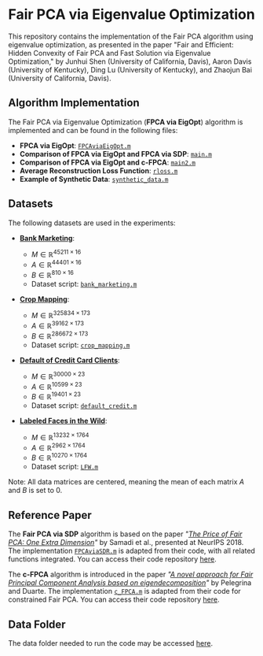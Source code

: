 # Fair PCA via Eigenvalue Optimization

This repository contains the implementation of the Fair PCA algorithm using eigenvalue optimization, as presented in the paper "Fair and Efficient: Hidden Convexity of Fair PCA and Fast Solution via Eigenvalue Optimization," by Junhui Shen (University of California, Davis), Aaron Davis (University of Kentucky), Ding Lu (University of Kentucky), and Zhaojun Bai (University of California, Davis).

## Algorithm Implementation

The Fair PCA via Eigenvalue Optimization (**FPCA via EigOpt**) algorithm is implemented and can be found in the following files:

- **FPCA via EigOpt**: [`FPCAviaEigOpt.m`](./FPCAviaEigOpt.m)
- **Comparison of FPCA via EigOpt and FPCA via SDP**: [`main.m`](./main.m)
- **Comparison of FPCA via EigOpt and c-FPCA**: [`main2.m`](./main2.m)
- **Average Reconstruction Loss Function**: [`rloss.m`](./rloss.m)
- **Example of Synthetic Data**: [`synthetic_data.m`](./synthetic_data.m)

## Datasets

The following datasets are used in the experiments:

- **[Bank Marketing](https://archive.ics.uci.edu/dataset/222/bank+marketing)**:
  - $M \in \mathbb{R}^{45211 \times 16}$
  - $A \in \mathbb{R}^{44401 \times 16}$
  - $B \in \mathbb{R}^{810 \times 16}$
  - Dataset script: [`bank_marketing.m`](https://github.com/JunhuiShen/Fair-PCA-Eigenvalue-Optimization/blob/main/bank_marketing.m)

- **[Crop Mapping](https://archive.ics.uci.edu/dataset/525/crop+mapping+using+fused+optical+radar+data+set)**:
  - $M \in \mathbb{R}^{325834 \times 173}$
  - $A \in \mathbb{R}^{39162 \times 173}$
  - $B \in \mathbb{R}^{286672 \times 173}$
  - Dataset script: [`crop_mapping.m`](https://github.com/JunhuiShen/Fair-PCA-Eigenvalue-Optimization/blob/main/crop_mapping.m)

- **[Default of Credit Card Clients](https://archive.ics.uci.edu/dataset/350/default+of+credit+card+clients)**:
  - $M \in \mathbb{R}^{30000 \times 23}$
  - $A \in \mathbb{R}^{10599 \times 23}$
  - $B \in \mathbb{R}^{19401 \times 23}$
  - Dataset script: [`default_credit.m`](https://github.com/JunhuiShen/Fair-PCA-Eigenvalue-Optimization/blob/main/default_credit.m)

- **[Labeled Faces in the Wild](https://vis-www.cs.umass.edu/lfw/)**:
  - $M \in \mathbb{R}^{13232 \times 1764}$
  - $A \in \mathbb{R}^{2962 \times 1764}$
  - $B \in \mathbb{R}^{10270 \times 1764}$
  - Dataset script: [`LFW.m`](https://github.com/JunhuiShen/Fair-PCA-Eigenvalue-Optimization/blob/main/LFW.m)

Note: All data matrices are centered, meaning the mean of each matrix $A$ and $B$ is set to 0.

## Reference Paper

The **Fair PCA via SDP** algorithm is based on the paper _"[The Price of Fair PCA: One Extra Dimension](https://papers.nips.cc/paper_files/paper/2018/hash/cc4af25fa9d2d5c953496579b75f6f6c-Abstract.html)"_ by Samadi et al., presented at NeurIPS 2018. The implementation [`FPCAviaSDR.m`](./FPCAviaSDR.m) is adapted from their code, with all related functions integrated. You can access their code repository [here](https://github.com/samirasamadi/Fair-PCA?tab=readme-ov-file).

The **c-FPCA** algorithm is introduced in the paper _"[A novel approach for Fair Principal Component Analysis based on eigendecomposition](https://ieeexplore.ieee.org/document/10192331)"_ by Pelegrina and Duarte. The implementation [`c_FPCA.m`](./c_FPCA.m) is adapted from their code for constrained Fair PCA. You can access their code repository [here](https://github.com/GuilhermePelegrina/FPCA).

## Data Folder

The data folder needed to run the code may be accessed [here](https://drive.google.com/drive/u/1/folders/1xmdlEYPJDS7nwMQqbOoEuG3TCWLCBkUJ).
